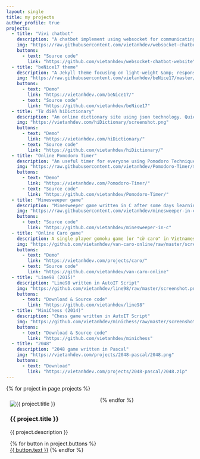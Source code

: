 ```yaml
---
layout: single
title: my projects
author_profile: true
projects:
  - title: "Vivi chatbot"
    description: "A chatbot implement using websocket for communicating between server-client and rivescript for AI"
    img: "https://raw.githubusercontent.com/vietanhdev/websocket-chatbot-website/master/screenshot.png"
    buttons:
      - text: "Source code"
        link: "https://github.com/vietanhdev/websocket-chatbot-website"
  - title: "beNice17 theme"
    description: "A Jekyll theme focusing on light-weight &amp; responsive. Suitable for personal websites & blogs."
    img: "https://raw.githubusercontent.com/vietanhdev/beNice17/master/screenshots/beNice17_530x300.png"
    buttons:
      - text: "Demo"
        link: "https://vietanhdev.com/beNice17/"
      - text: "Source code"
        link: "https://github.com/vietanhdev/beNice17"
  - title: "Từ điển hiDictionary"
    description: "An online dictionary site using json technology. Quick search is available."
    img: "https://vietanhdev.com/hiDictionary/screenshot.png"
    buttons:
      - text: "Demo"
        link: "https://vietanhdev.com/hiDictionary/"
      - text: "Source code"
        link: "https://github.com/vietanhdev/hiDictionary/"
  - title: "Online Pomodoro Timer"
    description: "An useful timer for everyone using Pomodoro Technique to manage their time."
    img: "https://raw.githubusercontent.com/vietanhdev/Pomodoro-Timer/master/screenshot.png"
    buttons:
      - text: "Demo"
        link: "https://vietanhdev.com/Pomodoro-Timer/"
      - text: "Source code"
        link: "https://github.com/vietanhdev/Pomodoro-Timer/"
  - title: "Minesweeper game"
    description: "Minesweeper game written in C after some days learning C programming at university."
    img: "https://raw.githubusercontent.com/vietanhdev/minesweeper-in-c/master/screenshot.png"
    buttons:
      - text: "Source code"
        link: "https://github.com/vietanhdev/minesweeper-in-c"
  - title: "Online Caro game"
    description: A single player gomoku game (or "cờ caro" in Vietnamese).
    img: "https://github.com/vietanhdev/van-caro-online/raw/master/screenshot.png"
    buttons:
      - text: "Demo"
        link: "https://vietanhdev.com/projects/caro/"
      - text: "Source code"
        link: "https://github.com/vietanhdev/van-caro-online"
  - title: "Line98 (2015)"
    description: "Line98 written in AutoIT Script"
    img: "https://github.com/vietanhdev/line98/raw/master/screenshot.png"
    buttons:
      - text: "Download & Source code"
        link: "https://github.com/vietanhdev/line98"
  - title: "MiniChess (2014)"
    description: "Chess game written in AutoIT Script"
    img: "https://github.com/vietanhdev/minichess/raw/master/screenshot.png"
    buttons:
      - text: "Download & Source code"
        link: "https://github.com/vietanhdev/minichess"
  - title: "2048"
    description: "2048 game written in Pascal"
    img: "https://vietanhdev.com/projects/2048-pascal/2048.png"
    buttons:
      - text: "Download"
        link: "https://vietanhdev.com/projects/2048-pascal/2048.zip"
---
```


<style media="screen">
  .project {
    width: 50%;
    max-width: 500px;
    float: left;
    padding: 10px;
    box-sizing: border-box;
}
</style>

{% for project in page.projects %}
<div class="project">
  <div class="thumbnail">
    <img src="{{ project.img }}" alt="{{ project.title }}">
  </div>
  <div class="caption">
    <h3>{{ project.title }}</h3>
    <p>{{ project.description }}</p>
      <p>
        {% for button in project.buttons %}
        <a href="{{ button.link }}" class="btn btn-primary" role="button">{{ button.text }}</a>
        {% endfor %}
      </p>
  </div>
</div>
{% endfor %}
